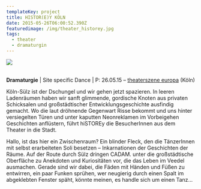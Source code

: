 ```yaml
---
templateKey: project
title: HISTOR(E)Y KÖLN
date: 2015-05-26T06:00:52.390Z
featuredimage: /img/theater_historey.jpg
tags:
  - theater
  - dramaturgin
---
```

![](/img/quin.jpg)

\
**Dramaturgie** | Site specific Dance | P: 26.05.15 – [theaterszene europa](http://studiobuehnekoeln.de/theaterszene-europa-2016/archiv/theaterszene-europa-2015-ein-schwedisch-deutsches-festival/) (Köln)

Köln-Sülz ist der Dschungel und wir gehen jetzt spazieren. In leeren Ladenräumen haben wir sanft glimmende, gordische Knoten aus privaten Schicksalen und großstädtischer Entwicklungsgeschichte ausfindig gemacht. Wo die laut dröhnende Gegenwart Risse bekommt und uns hinter versiegelten Türen und unter kaputten Neonreklamen im Vorbeigehen Geschichten anflüstern, führt hiSTOREy die BesucherInnen aus dem Theater in die Stadt. 

Hallo, ist das hier ein Zwischenraum? Ein blinder Fleck, den die TänzerInnen mit selbst erarbeiteten Soli besetzen – Inkarnationen der Geschichten der Räume. Auf der Route durch Sülz dringen CADAM. unter die großstädtische Oberfläche zu Anekdoten und Kuriositäten vor, die das Leben im Veedel ausmachen. Gerade sind wir dabei, die Fäden mit Händen und Füßen zu entwirren, ein paar Funken sprühen, wer neugierig durch einen Spalt im abgeklebten Fenster späht, könnte meinen, es handle sich um einen Tanz…
